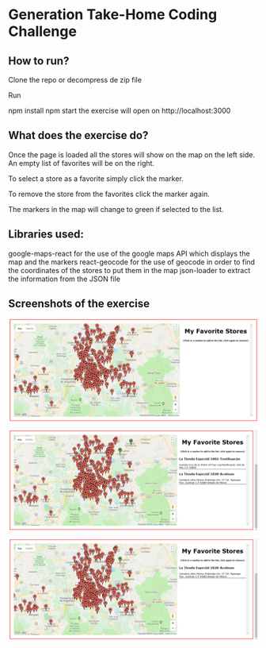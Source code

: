 Generation Take-Home Coding Challenge
=================================

## How to run?
Clone the repo or decompress de zip file

Run

npm install
npm start
the exercise will open on http://localhost:3000

## What does the exercise do?
Once the page is loaded all the stores will show on the map on the left side. An empty list of favorites will be on the right.

To select a store as a favorite simply click the marker.

To remove the store from the favorites click the marker again.

The markers in the map will change to green if selected to the list.

## Libraries used:

google-maps-react for the use of the google maps API which displays the map and the markers
react-geocode for the use of geocode in order to find the coordinates of the stores to put them in the map
json-loader to extract the information from the JSON file

## Screenshots of the exercise

![Image 1](./screenshots/screenshot1.png)

![Image 2](./screenshots/screenshot2.png)

![Image 3](./screenshots/screenshot3.png)